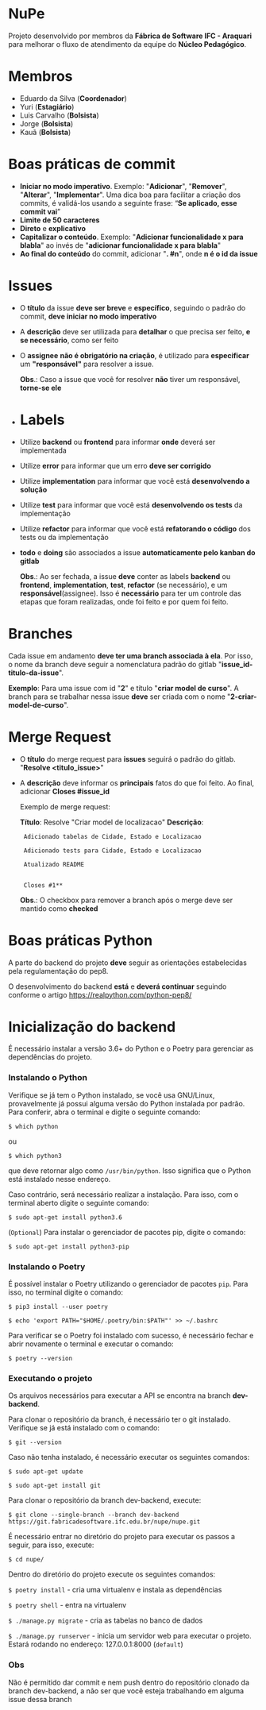 # NuPe
Projeto desenvolvido por membros da **Fábrica de Software IFC - Araquari** para melhorar o fluxo de atendimento da equipe do **Núcleo Pedagógico**.
# Membros
 - Eduardo da Silva (**Coordenador**)
 - Yuri (**Estagiário**)
 - Luis Carvalho (**Bolsista**)
 - Jorge (**Bolsista**)
 - Kauã (**Bolsista**)
# Boas práticas de commit
 - **Iniciar no modo imperativo**. Exemplo: "**Adicionar**", "**Remover**", "**Alterar**", "**Implementar**".
 Uma dica boa para facilitar a criação dos commits, é validá-los usando a seguinte frase: “**Se aplicado, esse commit vai**”
 - **Limite de 50 caracteres**
 - **Direto** e **explicativo**
 - **Capitalizar o conteúdo**. Exemplo: "**Adicionar funcionalidade x para blabla**" ao invés de "**adicionar funcionalidade x para blabla**"
 - **Ao final do conteúdo** do commit, adicionar "**. #n**", onde **n é o id da issue**
# Issues
 - O **título** da issue **deve ser breve** e **específico**, seguindo o padrão do commit, **deve iniciar no modo imperativo**
 - A **descrição** deve ser utilizada para **detalhar** o que precisa ser feito, **e se necessário**, como ser feito
 - O **assignee** **não é obrigatório na criação**, é utilizado para **especificar** um **"responsável"** para resolver a issue. 
 
	**Obs**.: Caso a issue que você for resolver **não** tiver um responsável, **torne-se ele**
 - # Labels
 - Utilize **backend** ou **frontend** para informar **onde** deverá ser implementada
 - Utilize **error** para informar que um erro **deve ser corrigido**
 - Utilize **implementation** para informar que você está **desenvolvendo a solução**
 - Utilize **test** para informar que você está **desenvolvendo os tests** da implementação
 - Utilize **refactor** para informar que você está **refatorando o código** dos tests ou da implementação
 - **todo** e **doing** são associados a issue **automaticamente pelo kanban do gitlab**
 
	 **Obs**.: Ao ser fechada, a issue **deve** conter as labels **backend** ou **frontend**, **implementation**, **test**, **refactor** (se necessário), e um **responsável**(assignee). 
Isso é **necessário** para ter um controle das etapas que foram realizadas, onde foi feito e por quem foi feito.
# Branches
Cada issue em andamento **deve ter uma branch associada à ela**.
Por isso, o nome da branch deve seguir a nomenclatura padrão do gitlab "**issue_id-titulo-da-issue**".

**Exemplo**: Para uma issue com id "**2**" e título "**criar model de curso**". A branch para se trabalhar nessa issue **deve** ser criada com o nome "**2-criar-model-de-curso**".
# Merge Request
- O **título** do merge request para **issues** seguirá o padrão do gitlab. "**Resolve <titulo_issue>**"
-  A **descrição** deve informar os **principais** fatos do que foi feito. Ao final, adicionar **Closes #issue_id**

	Exemplo de merge request:
	
	**Título**: Resolve "Criar model de localizacao"
	**Descrição**:
	
		Adicionado tabelas de Cidade, Estado e Localizacao
		
	    Adicionado tests para Cidade, Estado e Localizacao
	    
	    Atualizado README


		Closes #1**
	**Obs**.: O checkbox para remover a branch após o merge deve ser mantido como **checked**

# Boas práticas Python
A parte do backend do  projeto **deve** seguir as orientações estabelecidas pela regulamentação do pep8.

O desenvolvimento do backend **está** e **deverá continuar** seguindo conforme o artigo https://realpython.com/python-pep8/

# Inicialização  do backend
É necessário instalar a versão 3.6+ do Python e o Poetry para gerenciar as dependências do projeto.

### Instalando o Python
Verifique se já tem o Python instalado, se você usa GNU/Linux, provavelmente já possui alguma versão do Python instalada por padrão. Para conferir, abra o terminal e digite o seguinte comando:

`$ which python`

ou

`$ which python3`

que deve retornar algo como  `/usr/bin/python`. Isso significa que o Python está instalado nesse endereço.

Caso contrário, será necessário realizar a instalação. Para isso, com o terminal aberto digite o seguinte comando:

`$ sudo apt-get install python3.6`

(`Optional`) Para instalar o gerenciador de pacotes pip, digite o comando:

`$ sudo apt-get install python3-pip`

### Instalando o Poetry
É possível instalar o Poetry utilizando o gerenciador de pacotes `pip`. Para isso, no terminal digite o comando:

`$ pip3 install --user poetry`

`$ echo 'export PATH="$HOME/.poetry/bin:$PATH"' >> ~/.bashrc`

Para verificar se o Poetry foi instalado com sucesso, é necessário fechar e abrir novamente o terminal e executar o comando:

`$ poetry --version`

### Executando o projeto
Os arquivos necessários para executar a API se encontra na branch **dev-backend**.

Para clonar o repositório da branch, é necessário ter o git instalado. Verifique se já está instalado com o comando:

`$ git --version`

Caso não tenha instalado, é necessário executar os seguintes comandos:

`$ sudo apt-get update`

`$ sudo apt-get install git`

Para clonar o repositório da branch dev-backend, execute:

`$ git clone --single-branch --branch dev-backend https://git.fabricadesoftware.ifc.edu.br/nupe/nupe.git`


É necessário entrar no diretório do projeto para executar os passos a seguir, para isso, execute:

`$ cd nupe/`

Dentro do diretório do projeto execute os seguintes comandos:

`$ poetry install` - cria uma virtualenv e instala as dependências

`$ poetry shell` - entra na virtualenv 

`$ ./manage.py migrate` - cria as tabelas no banco de dados

`$ ./manage.py runserver` - inicia um servidor web para executar o projeto. Estará rodando no endereço: 127.0.0.1:8000 (`default`)


### Obs
Não é permitido dar commit e nem push dentro do repositório clonado da branch dev-backend, a não ser que você esteja trabalhando em alguma issue dessa branch